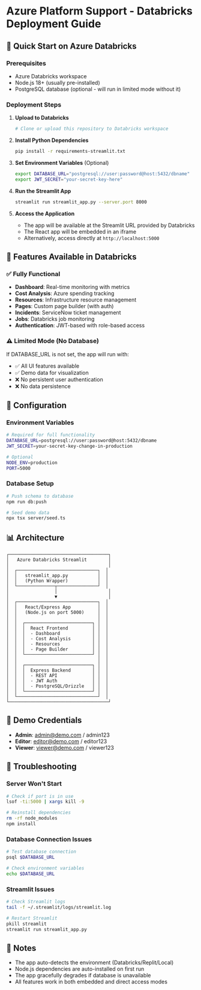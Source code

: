 # Azure Platform Support - Databricks Deployment Guide

## 🚀 Quick Start on Azure Databricks

### Prerequisites
- Azure Databricks workspace
- Node.js 18+ (usually pre-installed)
- PostgreSQL database (optional - will run in limited mode without it)

### Deployment Steps

1. **Upload to Databricks**
   ```bash
   # Clone or upload this repository to Databricks workspace
   ```

2. **Install Python Dependencies**
   ```bash
   pip install -r requirements-streamlit.txt
   ```

3. **Set Environment Variables** (Optional)
   ```bash
   export DATABASE_URL="postgresql://user:password@host:5432/dbname"
   export JWT_SECRET="your-secret-key-here"
   ```

4. **Run the Streamlit App**
   ```bash
   streamlit run streamlit_app.py --server.port 8000
   ```

5. **Access the Application**
   - The app will be available at the Streamlit URL provided by Databricks
   - The React app will be embedded in an iframe
   - Alternatively, access directly at `http://localhost:5000`

## 🎯 Features Available in Databricks

### ✅ Fully Functional
- **Dashboard**: Real-time monitoring with metrics
- **Cost Analysis**: Azure spending tracking
- **Resources**: Infrastructure resource management  
- **Pages**: Custom page builder (with auth)
- **Incidents**: ServiceNow ticket management
- **Jobs**: Databricks job monitoring
- **Authentication**: JWT-based with role-based access

### ⚠️ Limited Mode (No Database)
If DATABASE_URL is not set, the app will run with:
- ✅ All UI features available
- ✅ Demo data for visualization
- ❌ No persistent user authentication
- ❌ No data persistence

## 🔧 Configuration

### Environment Variables
```bash
# Required for full functionality
DATABASE_URL=postgresql://user:password@host:5432/dbname
JWT_SECRET=your-secret-key-change-in-production

# Optional
NODE_ENV=production
PORT=5000
```

### Database Setup
```bash
# Push schema to database
npm run db:push

# Seed demo data
npx tsx server/seed.ts
```

## 📊 Architecture

```
┌─────────────────────────────────────┐
│   Azure Databricks Streamlit        │
│                                     │
│  ┌──────────────────────────────┐  │
│  │   streamlit_app.py           │  │
│  │   (Python Wrapper)           │  │
│  └──────────────┬───────────────┘  │
│                 │                   │
│                 ▼                   │
│  ┌──────────────────────────────┐  │
│  │   React/Express App          │  │
│  │   (Node.js on port 5000)     │  │
│  │                              │  │
│  │  ┌─────────────────────────┐ │  │
│  │  │  React Frontend         │ │  │
│  │  │  - Dashboard            │ │  │
│  │  │  - Cost Analysis        │ │  │
│  │  │  - Resources            │ │  │
│  │  │  - Page Builder         │ │  │
│  │  └─────────────────────────┘ │  │
│  │                              │  │
│  │  ┌─────────────────────────┐ │  │
│  │  │  Express Backend        │ │  │
│  │  │  - REST API             │ │  │
│  │  │  - JWT Auth             │ │  │
│  │  │  - PostgreSQL/Drizzle   │ │  │
│  │  └─────────────────────────┘ │  │
│  └──────────────────────────────┘  │
└─────────────────────────────────────┘
```

## 🔐 Demo Credentials

- **Admin**: admin@demo.com / admin123
- **Editor**: editor@demo.com / editor123
- **Viewer**: viewer@demo.com / viewer123

## 🐛 Troubleshooting

### Server Won't Start
```bash
# Check if port is in use
lsof -ti:5000 | xargs kill -9

# Reinstall dependencies
rm -rf node_modules
npm install
```

### Database Connection Issues
```bash
# Test database connection
psql $DATABASE_URL

# Check environment variables
echo $DATABASE_URL
```

### Streamlit Issues
```bash
# Check Streamlit logs
tail -f ~/.streamlit/logs/streamlit.log

# Restart Streamlit
pkill streamlit
streamlit run streamlit_app.py
```

## 📝 Notes

- The app auto-detects the environment (Databricks/Replit/Local)
- Node.js dependencies are auto-installed on first run
- The app gracefully degrades if database is unavailable
- All features work in both embedded and direct access modes
